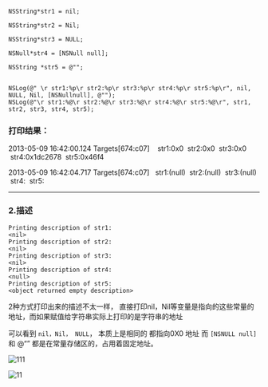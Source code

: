 ```
NSString*str1 = nil;

NSString*str2 = Nil;

NSString*str3 = NULL;

NSNull*str4 = [NSNull null];

NSString *str5 = @"";


NSLog(@" \r str1:%p\r str2:%p\r str3:%p\r str4:%p\r str5:%p\r", nil, NULL, Nil, [NSNullnull], @"");
NSLog(@"\r str1:%@\r str2:%@\r str3:%@\r str4:%@\r str5:%@\r", str1, str2, str3, str4, str5);

```

### 打印结果：
2013-05-09 16:42:00.124 Targets[674:c07]  
 str1:0x0
 str2:0x0
 str3:0x0
 str4:0x1dc2678
 str5:0x46f4

2013-05-09 16:42:04.717 Targets[674:c07] 
 str1:(null)
 str2:(null)
 str3:(null)
 str4:<null>
 str5:

---

### 2.描述
```
Printing description of str1:
<nil>
Printing description of str2:
<nil>
Printing description of str3:
<nil>
Printing description of str4:
<null>
Printing description of str5:
<object returned empty description>
```

2种方式打印出来的描述不太一样， 直接打印nil，Nil等变量是指向的这些常量的地址，而如果赋值给字符串实际上打印的是字符串的地址

可以看到 `nil，Nil， NULL`， 本质上是相同的 都指向0X0 地址
而 `[NSNULL null]` 和 @“” 都是在常量存储区的，占用着固定地址。

![111](http://upload-images.jianshu.io/upload_images/299790-0bee9539b6d4595c.jpeg?imageMogr2/auto-orient/strip%7CimageView2/2/w/1240) 

![11](http://upload-images.jianshu.io/upload_images/299790-d6c2af055a2c334c.jpeg?imageMogr2/auto-orient/strip%7CimageView2/2/w/1240) 


